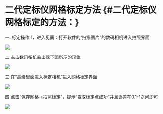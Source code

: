 # 二代定标仪网格标定方法 {#二代定标仪网格标定的方法：}



一. 标定操作 1，进入见面：打开软件的“扫描图片”的数码相机进入拍照界面

![](https://kasulaser.gitbooks.io/kasuclientservice/content/assets/import56.png)

二.点击数码相机会出现下图所示的现象

![](https://kasulaser.gitbooks.io/kasuclientservice/content/assets/import87.png)

三.在“高级里面进入标定相机”进入网格标定界面

![](https://kasulaser.gitbooks.io/kasuclientservice/content/assets/import79.png)

四.点击“保存网格→拍照标定”，提示“提取标定点成功”并且误差在0.1-1之间即可

![](https://kasulaser.gitbooks.io/kasuclientservice/content/assets/8AE[E0%7BT@YVX_XUK%29%29C%28~~T.jpg)

